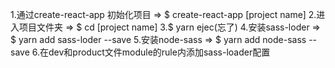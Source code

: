 1.通过create-react-app 初始化项目 => $ create-react-app [project name]
2.进入项目文件夹 => $ cd [project name]
3.$ yarn ejec(忘了)
4.安装sass-loder => $ yarn add sass-loder --save
5.安装node-sass => $ yarn add node-sass --save
6.在dev和product文件module的rule内添加sass-loader配置